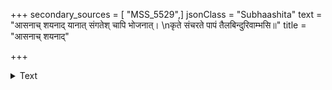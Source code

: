 +++
secondary_sources = [ "MSS_5529",]
jsonClass = "Subhaashita"
text = "आसनाच् शयनाद् यानात् संगतेश् चापि भोजनात्।  \nकृते संचरते पापं तैलबिन्दुरिवाम्भसि॥"
title = "आसनाच् शयनाद्"

+++

<details><summary>Text</summary>

आसनाच् शयनाद् यानात् संगतेश् चापि भोजनात्।  
कृते संचरते पापं तैलबिन्दुरिवाम्भसि॥
</details>
